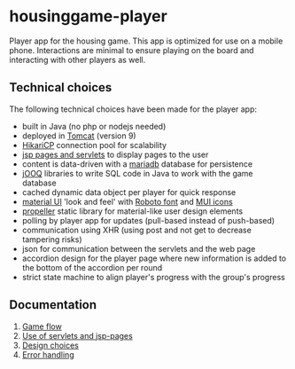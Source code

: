 # housinggame-player

Player app for the housing game. This app is optimized for use on a mobile phone. Interactions are minimal to ensure playing on the board and interacting with other players as well.

## Technical choices

The following technical choices have been made for the player app:
- built in Java (no php or nodejs needed)
- deployed in [Tomcat](https://tomcat.apache.org/) (version 9)
- [HikariCP](https://github.com/brettwooldridge/HikariCP) connection pool for scalability
- [jsp pages and servlets](https://www.oracle.com/technical-resources/articles/javase/servlets-jsp.html) to display pages to the user
- content is data-driven with a [mariadb](https://mariadb.org/) database for persistence
- [jOOQ](https://www.jooq.org/doc/3.19/manual/getting-started/) libraries to write SQL code in Java to work with the game database
- cached dynamic data object per player for quick response
- [material UI](https://mui.com/material-ui/) 'look and feel' with [Roboto font](https://fonts.google.com/specimen/Roboto) and [MUI icons](https://mui.com/material-ui/material-icons/)
- [propeller](https://propeller.in/frameworks/open-source/) static library for material-like user design elements
- polling by player app for updates (pull-based instead of push-based)
- communication using XHR (using post and not get to decrease tampering risks)
- json for communication between the servlets and the web page
- accordion design for the player page where new information is added to the bottom of the accordion per round
- strict state machine to align player's progress with the group's progress


## Documentation

1. [Game flow](docs/flow.md)
2. [Use of servlets and jsp-pages](docs/servlets.md)
3. [Design choices](docs/design-choices.md)
4. [Error handling](docs/error-handling.md)
